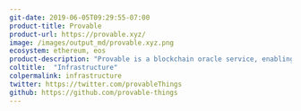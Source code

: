 ```yaml
---
git-date: 2019-06-05T09:29:55-07:00
product-title: Provable
product-url: https://provable.xyz/
image: /images/output_md/provable.xyz.png
ecosystem: ethereum, eos
product-description: "Provable is a blockchain oracle service, enabling data-rich smart contracts. [Provable: blockchain-agnostic oracle service for dApps developers. Interview with founder Thomas Bertani](/provable)."
coltitle:  "Infrastructure"
colpermalink: infrastructure
twitter: https://twitter.com/provableThings
github: https://github.com/provable-things
---
```

